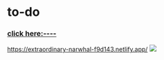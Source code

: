 # to-do
<a href="https://extraordinary-narwhal-f9d143.netlify.app/"><h3>click here:----</h3>https://extraordinary-narwhal-f9d143.netlify.app/</a>
<img src='C:\Users\SCP\Downloads\Screen Recording 2025-04-07 200213.gif'>
